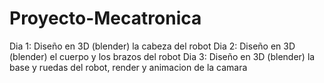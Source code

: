 # Proyecto-Mecatronica
Dia 1: Diseño en 3D (blender) la cabeza del robot
Dia 2: Diseño en 3D (blender) el cuerpo y los brazos del robot
Dia 3: Diseño en 3D (blender) la base y ruedas del robot, render y animacion de la camara
